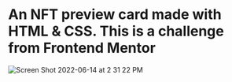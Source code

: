 # An NFT preview card made with HTML & CSS. This is a challenge from Frontend Mentor

![Screen Shot 2022-06-14 at 2 31 22 PM](https://user-images.githubusercontent.com/32402178/173693102-87871267-c7b7-4687-9bce-c0f44edff0c7.png)
